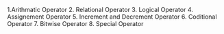 1.Arithmatic Operator
2. Relational Operator
3. Logical Operator
4. Assignement Operator
5. Increment and Decrement Operator
6. Coditional Operator
7. Bitwise Operator
8. Special Operator
